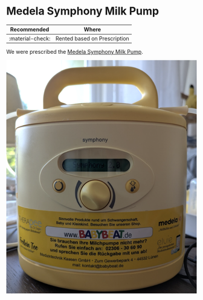 # Medela Symphony Milk Pump

| Recommended | Where |
| ----------- | ---------- |
| :material-check:       |  Rented based on Prescription  |


We were prescribed the [Medela Symphony Milk Pump](https://www.medela.com/de-de/stillen-und-abpumpen/produkte/milchpumpen/symphony-und-pumpsets/symphony-krankenhaus-und-mietmilchpumpe?productId=4477).


![Medela Symphony Milk Pump](assets/medela_symphony.png)
